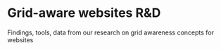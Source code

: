 # Grid-aware websites R&D

Findings, tools, data from our research on grid awareness concepts for websites
